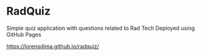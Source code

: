 # RadQuiz

Simple quiz application with questions related to Rad Tech
Deployed using GitHub Pages

https://lorensdima.github.io/radquiz/
